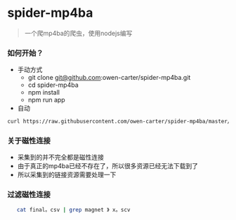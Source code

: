 # spider-mp4ba
> 一个爬mp4ba的爬虫，使用nodejs编写

### 如何开始？
- 手动方式
	- git clone git@github.com:owen-carter/spider-mp4ba.git
	- cd spider-mp4ba
	- npm install
	- npm run app
- 自动
```sh
curl https://raw.githubusercontent.com/owen-carter/spider-mp4ba/master/start.sh | bash
```


### 关于磁性连接
- 采集到的并不完全都是磁性连接
- 由于真正的mp4ba已经不存在了，所以很多资源已经无法下载到了
- 所以采集到的链接资源需要处理一下


### 过滤磁性连接
```sh
   cat final。csv | grep magnet 》 x。scv
```




